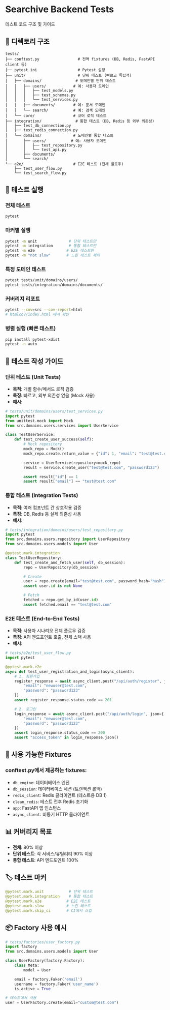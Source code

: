 # Searchive Backend Tests

테스트 코드 구조 및 가이드

## 📁 디렉토리 구조

```
tests/
├── conftest.py                 # 전역 fixtures (DB, Redis, FastAPI client 등)
├── pytest.ini                  # Pytest 설정
├── unit/                       # 단위 테스트 (빠르고 독립적)
│   ├── domains/               # 도메인별 단위 테스트
│   │   ├── users/            # 예: 사용자 도메인
│   │   │   ├── test_models.py
│   │   │   ├── test_schemas.py
│   │   │   └── test_services.py
│   │   ├── documents/        # 예: 문서 도메인
│   │   └── search/           # 예: 검색 도메인
│   └── core/                 # 코어 로직 테스트
├── integration/               # 통합 테스트 (DB, Redis 등 외부 의존성)
│   ├── test_db_connection.py
│   ├── test_redis_connection.py
│   └── domains/              # 도메인별 통합 테스트
│       ├── users/           # 예: 사용자 도메인
│       │   ├── test_repository.py
│       │   └── test_api.py
│       ├── documents/
│       └── search/
└── e2e/                      # E2E 테스트 (전체 플로우)
    ├── test_user_flow.py
    └── test_search_flow.py
```

## 🧪 테스트 실행

### 전체 테스트
```bash
pytest
```

### 마커별 실행
```bash
pytest -m unit              # 단위 테스트만
pytest -m integration       # 통합 테스트만
pytest -m e2e              # E2E 테스트만
pytest -m "not slow"       # 느린 테스트 제외
```

### 특정 도메인 테스트
```bash
pytest tests/unit/domains/users/
pytest tests/integration/domains/documents/
```

### 커버리지 리포트
```bash
pytest --cov=src --cov-report=html
# htmlcov/index.html 에서 확인
```

### 병렬 실행 (빠른 테스트)
```bash
pip install pytest-xdist
pytest -n auto
```

## 📝 테스트 작성 가이드

### 단위 테스트 (Unit Tests)
- **목적**: 개별 함수/메서드 로직 검증
- **특징**: 빠르고, 외부 의존성 없음 (Mock 사용)
- **예시**:

```python
# tests/unit/domains/users/test_services.py
import pytest
from unittest.mock import Mock
from src.domains.users.services import UserService

class TestUserService:
    def test_create_user_success(self):
        # Mock repository
        mock_repo = Mock()
        mock_repo.create.return_value = {"id": 1, "email": "test@test.com"}

        service = UserService(repository=mock_repo)
        result = service.create_user("test@test.com", "password123")

        assert result["id"] == 1
        assert result["email"] == "test@test.com"
```

### 통합 테스트 (Integration Tests)
- **목적**: 여러 컴포넌트 간 상호작용 검증
- **특징**: DB, Redis 등 실제 의존성 사용
- **예시**:

```python
# tests/integration/domains/users/test_repository.py
import pytest
from src.domains.users.repository import UserRepository
from src.domains.users.models import User

@pytest.mark.integration
class TestUserRepository:
    def test_create_and_fetch_user(self, db_session):
        repo = UserRepository(db_session)

        # Create
        user = repo.create(email="test@test.com", password_hash="hash")
        assert user.id is not None

        # Fetch
        fetched = repo.get_by_id(user.id)
        assert fetched.email == "test@test.com"
```

### E2E 테스트 (End-to-End Tests)
- **목적**: 사용자 시나리오 전체 플로우 검증
- **특징**: API 엔드포인트 호출, 전체 스택 사용
- **예시**:

```python
# tests/e2e/test_user_flow.py
import pytest

@pytest.mark.e2e
async def test_user_registration_and_login(async_client):
    # 1. 회원가입
    register_response = await async_client.post("/api/auth/register", json={
        "email": "newuser@test.com",
        "password": "password123"
    })
    assert register_response.status_code == 201

    # 2. 로그인
    login_response = await async_client.post("/api/auth/login", json={
        "email": "newuser@test.com",
        "password": "password123"
    })
    assert login_response.status_code == 200
    assert "access_token" in login_response.json()
```

## 🔧 사용 가능한 Fixtures

### conftest.py에서 제공하는 fixtures:
- `db_engine`: 데이터베이스 엔진
- `db_session`: 데이터베이스 세션 (트랜잭션 롤백)
- `redis_client`: Redis 클라이언트 (테스트용 DB 1)
- `clean_redis`: 테스트 전후 Redis 초기화
- `app`: FastAPI 앱 인스턴스
- `async_client`: 비동기 HTTP 클라이언트

## 📊 커버리지 목표
- **전체**: 80% 이상
- **단위 테스트**: 각 서비스/유틸리티 90% 이상
- **통합 테스트**: API 엔드포인트 100%

## 🏷️ 테스트 마커

```python
@pytest.mark.unit           # 단위 테스트
@pytest.mark.integration    # 통합 테스트
@pytest.mark.e2e           # E2E 테스트
@pytest.mark.slow          # 느린 테스트
@pytest.mark.skip_ci       # CI에서 스킵
```

## 📦 Factory 사용 예시

```python
# tests/factories/user_factory.py
import factory
from src.domains.users.models import User

class UserFactory(factory.Factory):
    class Meta:
        model = User

    email = factory.Faker('email')
    username = factory.Faker('user_name')
    is_active = True

# 테스트에서 사용
user = UserFactory.create(email="custom@test.com")
```

